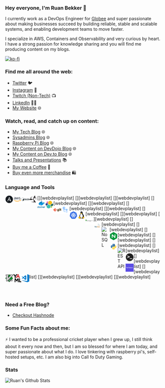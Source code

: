 

<!--
### Hi there 👋
**ruanbekker/ruanbekker** is a ✨ _special_ ✨ repository because its `README.md` (this file) appears on your GitHub profile.

Here are some ideas to get you started:

- 🔭 I’m currently working on ...
- 🌱 I’m currently learning ...
- 👯 I’m looking to collaborate on ...
- 🤔 I’m looking for help with ...
- 💬 Ask me about ...
- 📫 How to reach me: ...
- 😄 Pronouns: ...
- ⚡ Fun fact: ...
-->

### Hey everyone, I'm Ruan Bekker 👋

<!--
![](https://avatars.githubusercontent.com/u/567298?s=400&u=b80d391d69fc7c5c8949632ecf56eaa0e99bdb01&v=4)
-->

I currently work as a DevOps Engineer for [Globee](https://globee.com/) and super passionate about making businesses succeed by building reliable, stable and scalable systems, and enabling development teams to move faster. 

I specialize in AWS, Containers and Observability and very curious by heart. I have a strong passion for knowledge sharing and you will find me producing content on my blogs.

[![ko-fi](https://ko-fi.com/img/githubbutton_sm.svg)](https://ko-fi.com/A6423ZIQ)

### Find me all around the web:

- [Twitter](http://twitter.com/ruanbekker) :bird:
- [Instagram](http://instagram.com/ruanbekker) 📸
- [Twitch (Non-Tech)](http://twitch.tv/ruanbekker) 📺 
- [LinkedIn](http://linkedin.com/in/ruanbekker) 👩‍💻
- [My Website](https://ruan.dev) 🌐 

### Watch, read, and catch up on content:
- [My Tech Blog](https://blog.ruanbekker.com) 🌐
- [Sysadmins Blog](https://sysadmins.co.za) 🌐
- [Raspberry Pi Blog](https://blog.pistack.co.za) 🌐
- [My Content on DevDojo Blog](https://devdojo.com/ruanbekker) 🌐
- [My Content on Dev.to Blog](https://dev.to/ruanbekker) 🌐
- [Talks and Presentations](https://ruan.dev) :books:
- [Buy me a Coffee](https://https://www.buymeacoffee.com/ruanbekker) 🛒
- [Buy even more merchandise](https://www.redbubble.com/shop/ap/72782447?asc=u) 🛍️

### Language and Tools

[<img align="left" alt="Ansible" width="26px" src="https://raw.githubusercontent.com/github/explore/main/topics/ansible/ansible.png" />][webdevplaylist]
[<img align="left" alt="AWS" width="26px" src="https://raw.githubusercontent.com/github/explore/main/topics/aws/aws.png" />][webdevplaylist]
[<img align="left" alt="Bash" width="26px" src="https://raw.githubusercontent.com/github/explore/main/topics/bash/bash.png" />][webdevplaylist]
[<img align="left" alt="Concourse-CI" width="26px" src="https://raw.githubusercontent.com/github/explore/main/topics/concourse-ci/concourse-ci.png" />][webdevplaylist]
[<img align="left" alt="Docker" width="26px" src="https://raw.githubusercontent.com/github/explore/main/topics/docker/docker.png" />][webdevplaylist]
[<img align="left" alt="Elasticsearch" width="26px" src="https://raw.githubusercontent.com/github/explore/main/topics/elasticsearch/elasticsearch.png" />][webdevplaylist]
[<img align="left" alt="Git" width="26px" src="https://raw.githubusercontent.com/github/explore/main/topics/git/git.png" />][webdevplaylist]
[<img align="left" alt="Github Actions" width="26px" src="https://raw.githubusercontent.com/github/explore/main/topics/actions/actions.png" />][webdevplaylist]
[<img align="left" alt="Kubernetes" width="26px" src="https://raw.githubusercontent.com/github/explore/main/topics/kubernetes/kubernetes.png" />][webdevplaylist]
[<img align="left" alt="Linux" width="26px" src="https://raw.githubusercontent.com/github/explore/main/topics/linux/linux.png" />][webdevplaylist]
[<img align="left" alt="MongoDB" width="26px" src="https://raw.githubusercontent.com/github/explore/main/topics/mongodb/mongodb.png" />][webdevplaylist]
[<img align="left" alt="MySQL" width="26px" src="https://raw.githubusercontent.com/github/explore/main/topics/mysql/mysql.png" />][webdevplaylist]
[<img align="left" alt="NoSQL" width="26px" src="https://raw.githubusercontent.com/github/explore/main/topics/nosql/nosql.png" />][webdevplaylist]
[<img align="left" alt="Nginx" width="26px" src="https://raw.githubusercontent.com/github/explore/main/topics/nginx/nginx.png" />][webdevplaylist]
[<img align="left" alt="Python" width="26px" src="https://raw.githubusercontent.com/github/explore/main/topics/python/python.png" />][webdevplaylist]
[<img align="left" alt="REST API" width="26px" src="https://raw.githubusercontent.com/github/explore/main/topics/rest-api/rest-api.png" />][webdevplaylist]
[<img align="left" alt="Terminal" width="26px" src="https://raw.githubusercontent.com/github/explore/main/topics/terminal/terminal.png" />][webdevplaylist]
[<img align="left" alt="Terraform" width="26px" src="https://raw.githubusercontent.com/github/explore/main/topics/terraform/terraform.png" />][webdevplaylist]
[<img align="left" alt="VIM" width="26px" src="https://raw.githubusercontent.com/github/explore/main/topics/vim/vim.png" />][webdevplaylist]
[<img align="left" alt="YAML" width="26px" src="https://raw.githubusercontent.com/github/explore/main/topics/yaml/yaml.png" />][webdevplaylist]
[<img align="left" alt="Visual Studio Code" width="26px" src="https://raw.githubusercontent.com/github/explore/main/topics/visual-studio-code/visual-studio-code.png" />][webdevplaylist]

<br />
<br />

### Need a Free Blog?
- [Checkout Hashnode](https://hashnode.com/@ruanbekker/joinme)

### Some Fun Facts about me:

:zap: I wanted to be a professional cricket player when I grew up, I still think about it every now and then, but I am so blessed for where I am today, and super passionate about what I do. I love tinkering with raspberry pi's, self-hosted setups, etc. I am also big into Call fo Duty Gaming.

### Stats

![Ruan's Github Stats](https://github-readme-stats.vercel.app/api?username=ruanbekker&show_icons=true&theme=vue-dark)

